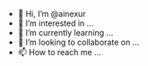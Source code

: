 - 👋 Hi, I’m @ainexur
- 👀 I’m interested in ...
- 🌱 I’m currently learning ...
- 💞️ I’m looking to collaborate on ...
- 📫 How to reach me ...

<!---
ainexur/ainexur is a ✨ special ✨ repository because its `README.md` (this file) appears on your GitHub profile.
You can click the Preview link to take a look at your changes.
--->
